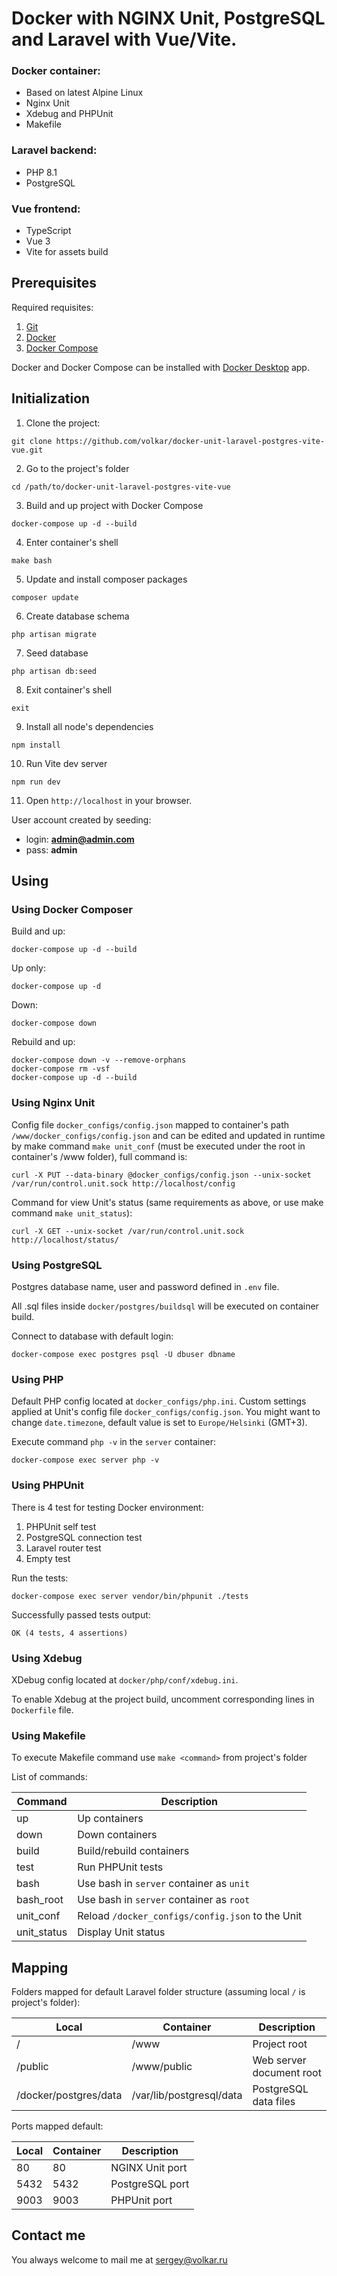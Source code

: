 # Docker with NGINX Unit, PostgreSQL and Laravel with Vue/Vite.

### Docker container:
- Based on latest Alpine Linux
- Nginx Unit
- Xdebug and PHPUnit
- Makefile

### Laravel backend:
- PHP 8.1
- PostgreSQL

### Vue frontend:
- TypeScript
- Vue 3
- Vite for assets build

## Prerequisites

Required requisites:

1. [Git](https://git-scm.com/book/en/Getting-Started-Installing-Git)
2. [Docker](https://docs.docker.com/engine/installation/)
3. [Docker Compose](https://docs.docker.com/compose/install/)

Docker and Docker Compose can be installed with [Docker Desktop](https://www.docker.com/products/docker-desktop/) app.

## Initialization

1. Clone the project:
```
git clone https://github.com/volkar/docker-unit-laravel-postgres-vite-vue.git
```
2. Go to the project's folder
```
cd /path/to/docker-unit-laravel-postgres-vite-vue
```
3. Build and up project with Docker Compose
```
docker-compose up -d --build
```
4. Enter container's shell
```
make bash
```
5. Update and install composer packages
```
composer update
```
6. Create database schema
```
php artisan migrate
```
7. Seed database
```
php artisan db:seed
```
8. Exit container's shell
```
exit
```
9. Install all node's dependencies
```
npm install
```
10. Run Vite dev server
```
npm run dev
```
11. Open `http://localhost` in your browser.

User account created by seeding:
- login: **admin@admin.com**
- pass: **admin**

## Using

### Using Docker Composer

Build and up:

```
docker-compose up -d --build
```

Up only:

```
docker-compose up -d
```

Down:

```
docker-compose down
```

Rebuild and up:

```
docker-compose down -v --remove-orphans
docker-compose rm -vsf
docker-compose up -d --build
```
### Using Nginx Unit

Config file `docker_configs/config.json` mapped to container's path `/www/docker_configs/config.json` and can be edited and updated in runtime by make command `make unit_conf` (must be executed under the root in container's /www folder), full command is:

```
curl -X PUT --data-binary @docker_configs/config.json --unix-socket /var/run/control.unit.sock http://localhost/config
```
Command for view Unit's status (same requirements as above, or use make command `make unit_status`):

```
curl -X GET --unix-socket /var/run/control.unit.sock http://localhost/status/
```

### Using PostgreSQL

Postgres database name, user and password defined in `.env` file.

All .sql files inside `docker/postgres/buildsql` will be executed on container build.

Connect to database with default login:

```
docker-compose exec postgres psql -U dbuser dbname
```

### Using PHP

Default PHP config located at `docker_configs/php.ini`.
Custom settings applied at Unit's config file `docker_configs/config.json`.
You might want to change `date.timezone`, default value is set to `Europe/Helsinki` (GMT+3).

Execute command `php -v` in the `server` container:

```
docker-compose exec server php -v
```

### Using PHPUnit

There is 4 test for testing Docker environment:

1. PHPUnit self test
2. PostgreSQL connection test
3. Laravel router test
4. Empty test

Run the tests:

```
docker-compose exec server vendor/bin/phpunit ./tests
```

Successfully passed tests output:

```
OK (4 tests, 4 assertions)
```

### Using Xdebug

XDebug config located at `docker/php/conf/xdebug.ini`.

To enable Xdebug at the project build, uncomment corresponding lines in `Dockerfile` file.

### Using Makefile

To execute Makefile command use `make <command>` from project's folder

List of commands:

| Command     | Description                                      | 
|-------------|--------------------------------------------------|
| up          | Up containers                                    |
| down        | Down containers                                  |
| build       | Build/rebuild containers                         |
| test        | Run PHPUnit tests                                |
| bash        | Use bash in `server` container as `unit`         |
| bash_root   | Use bash in `server` container as `root`         |
| unit_conf   | Reload `/docker_configs/config.json` to the Unit |
| unit_status | Display Unit status                              |

## Mapping

Folders mapped for default Laravel folder structure (assuming local `/` is project's folder):

| Local | Container | Description |
| - | - | - |
| / | /www | Project root |
| /public | /www/public | Web server document root |
| /docker/postgres/data | /var/lib/postgresql/data | PostgreSQL data files |

Ports mapped default:

| Local | Container | Description |
| - | - | - |
| 80 | 80 | NGINX Unit port |
| 5432 | 5432 | PostgreSQL port |
| 9003 | 9003 | PHPUnit port |

## Contact me

You always welcome to mail me at sergey@volkar.ru
